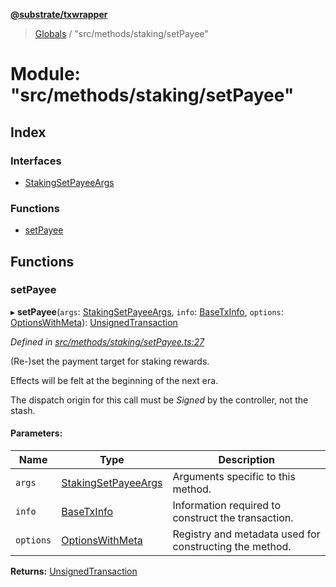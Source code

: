 **[@substrate/txwrapper](../README.md)**

> [Globals](../globals.md) / "src/methods/staking/setPayee"

# Module: "src/methods/staking/setPayee"

## Index

### Interfaces

* [StakingSetPayeeArgs](../interfaces/_src_methods_staking_setpayee_.stakingsetpayeeargs.md)

### Functions

* [setPayee](_src_methods_staking_setpayee_.md#setpayee)

## Functions

### setPayee

▸ **setPayee**(`args`: [StakingSetPayeeArgs](../interfaces/_src_methods_staking_setpayee_.stakingsetpayeeargs.md), `info`: [BaseTxInfo](../interfaces/_src_util_types_.basetxinfo.md), `options`: [OptionsWithMeta](../interfaces/_src_util_types_.optionswithmeta.md)): [UnsignedTransaction](../interfaces/_src_util_types_.unsignedtransaction.md)

*Defined in [src/methods/staking/setPayee.ts:27](https://github.com/paritytech/txwrapper/blob/96fc986/src/methods/staking/setPayee.ts#L27)*

(Re-)set the payment target for staking rewards.

Effects will be felt at the beginning of the next era.

 The dispatch origin for this call must be _Signed_ by the controller, not the stash.

#### Parameters:

Name | Type | Description |
------ | ------ | ------ |
`args` | [StakingSetPayeeArgs](../interfaces/_src_methods_staking_setpayee_.stakingsetpayeeargs.md) | Arguments specific to this method. |
`info` | [BaseTxInfo](../interfaces/_src_util_types_.basetxinfo.md) | Information required to construct the transaction. |
`options` | [OptionsWithMeta](../interfaces/_src_util_types_.optionswithmeta.md) | Registry and metadata used for constructing the method.  |

**Returns:** [UnsignedTransaction](../interfaces/_src_util_types_.unsignedtransaction.md)
